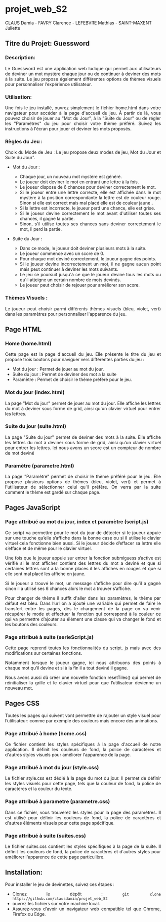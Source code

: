 # projet_web_S2

CLAUS Damia - FAVRY Clarence - LEFEBVRE Mathias - SAINT-MAXENT Juliette






## Titre du Projet: Guessword
### Description: 
<div style="text-align : justify">
Le Guessword est une application web ludique qui permet aux utilisateurs de deviner un mot mystère chaque jour ou de continuer à deviner des mots à la suite. Le jeu propose également différentes options de thèmes visuels pour personnaliser l'expérience utilisateur.


### Utilisation: 
Une fois le jeu installé, ouvrez simplement le fichier home.html dans votre navigateur pour accéder à la page d'accueil du jeu. À partir de là, vous pouvez choisir de jouer au "Mot du Jour", à la "Suite du Jour" ou de régler les "Paramètres" du jeu pour choisir votre thème préféré. Suivez les instructions à l'écran pour jouer et deviner les mots proposés.

### Règles du Jeu :
Choix du Mode de Jeu : Le jeu propose deux modes de jeu, Mot du Jour et Suite du Jour".
  - Mot du Jour :
 
    - Chaque jour, un nouveau mot mystère est généré.
    - Le joueur doit deviner le mot en entrant une lettre à la fois.
    - Le joueur dispose de 6 chances pour deviner correctement le mot.
    -   Si le joueur entre une lettre correcte, elle est affichée dans le mot mystère à la position correspondante la lettre est de couleur rouge. Sinon si elle est correct mais mal placé elle est de couleur jaune .
    - Si la lettre est incorrecte, le joueur perd une chance, elle est grise.
    - Si le joueur devine correctement le mot avant d'utiliser toutes ses chances, il gagne la partie.
    - Sinon, s'il utilise toutes ses chances sans deviner correctement le mot, il perd la partie.

  - Suite du Jour :
    - Dans ce mode, le joueur doit deviner plusieurs mots à la suite.
    - Le joueur commence avec un score de 0.
    - Pour chaque mot deviné correctement, le joueur gagne des points.
    - Si le joueur devine incorrectement un mot, il ne gagne aucun point mais peut continuer à deviner les mots suivants.
    - Le jeu se poursuit jusqu'à ce que le joueur devine tous les mots ou qu'il atteigne un certain nombre de mots devinés.
    - Le joueur peut choisir de rejouer pour améliorer son score.


### Thèmes Visuels :
Le joueur peut choisir parmi différents thèmes visuels (bleu, violet, vert) dans les paramètres pour personnaliser l'apparence du jeu.

## Page HTML
### Home (home.html)
Cette page est la page d'accueil du jeu. Elle présente le titre du jeu et propose trois boutons pour naviguer vers différentes parties du jeu :

- Mot du jour : Permet de jouer au mot du jour.
- Suite du jour : Permet de deviner des mot a la suite
- Paramètre : Permet de choisir le thème préféré pour le jeu.

### Mot du jour (index.html)
La page "Mot du jour" permet de jouer au mot du jour. Elle affiche les lettres du mot à deviner sous forme de grid, ainsi qu'un clavier virtuel pour entrer les lettres.

### Suite du jour (suite.html)
La page "Suite du jour" permet de deviner des mots à la suite.  Elle affiche les lettres du mot à deviner sous forme de grid, ainsi qu'un clavier virtuel pour entrer les lettres. Ici nous avons un score est un compteur de nombre de mot deviné

### Paramètre (parametre.html)
La page "Paramètre" permet de choisir le thème préféré pour le jeu. Elle propose plusieurs options de thèmes (bleu, violet, vert) et permet à l'utilisateur de sélectionner celui qu'il préfère. On verra par la suite comment le thème est gardé sur chaque page.

## Pages JavaScript
### Page attribué au mot du jour, index et paramètre (script.js)
Ce script va permettre pour le mot du jour de détecter si le joueur appuie sur une touche qu’elle s’affiche dans la bonne case ou si il utilise le clavier virtuel cela fonctionne bien aussi. Si le joueur décide d’effacer sa lettre elle s’efface et de même pour le clavier virtuel.


Une fois que le joueur appuie sur entrer la fonction submiguess s’active est vérifié si le mot afficher contient des lettres du mot a deviné et que si certaines lettres sont a la bonne places il les affiches en rouges et que si elle sont mal placé les affiche en jaune.


Si le joueur a trouvé le mot, un message s’affiche pour dire qu’il a gagné sinon il a utilisé ses 6 chances alors le mot a trouver s’affiche. 

Pour changer de thème il suffit d'aller dans les paramètres, le thème par défaut est bleu. Dans l’url  on a ajouté une variable qui permet de faire le transfert entre les pages, dès le chargement de la page on va venir récupérer le mode et effectuer la fonction qui correspond à la couleur ce qui va permettre d’ajouter au élément une classe qui va changer le fond et les boutons des couleurs.

### Page attribué à suite (serieScript.js)
Cette page reprend toutes les fonctionnalités du script. js mais avec des modifications sur certaines fonctions.


Notamment lorsque le joueur gagne, ici nous attribuons des points à chaque mot qu’il devine et si à la fin il a tout deviné il gagne.


Nous avons aussi dû créer une nouvelle fonction resetTiles() qui permet de réinitialiser la grille et le clavier virtuel pour que l’utilisateur devienne un nouveau mot.


## Pages CSS
Toutes les pages qui suivent vont permettre de rajouter un style visuel pour l’utilisateur: comme par exemple des couleurs mais encore des animations.

### Page attribué à home (home.css)
Ce fichier contient les styles spécifiques à la page d'accueil de notre application. Il définit les couleurs de fond, la police de caractères et d'autres styles visuels pour améliorer l'apparence de la page.


### Page attribué à mot du jour (style.css)
Le fichier style.css est dédié à la page du mot du jour. Il permet de définir les styles visuels pour cette page, tels que la couleur de fond, la police de caractères et la couleur du texte.

### Page attribué à parametre (parametre.css)
Dans ce fichier, vous trouverez les styles pour la page des paramètres. Il est utilisé pour définir les couleurs de fond, la police de caractères et d'autres éléments visuels pour cette page spécifique.

### Page attribué à suite (suites.css)
Le fichier suites.css contient les styles spécifiques à la page de la suite. Il définit les couleurs de fond, la police de caractères et d'autres styles pour améliorer l'apparence de cette page particulière.


## Installation: 
Pour installer le jeu de devinettes, suivez ces étapes :
- Clonez le dépôt : ``git clone https://github.com/clausdamia/projet_web_S2`` 
- ouvrez les fichiers sur votre machine local.
- Assurez-vous d'avoir un navigateur web compatible tel que Chrome, Firefox ou Edge.

</div>